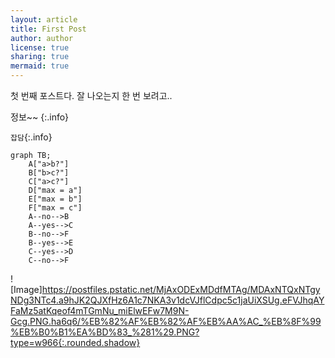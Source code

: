 ```yaml
---
layout: article
title: First Post
author: author
license: true
sharing: true
mermaid: true
---
```


첫 번째 포스트다.
잘 나오는지 한 번 보려고..

정보~~
{:.info}

`잡담`{:.info}

```mermaid
graph TB;
    A["a>b?"]
    B["b>c?"]
    C["a>c?"]
    D["max = a"]
    E["max = b"]
    F["max = c"]
    A--no-->B
    A--yes-->C
    B--no-->F
    B--yes-->E
    C--yes-->D
    C--no-->F
```

![Image]https://postfiles.pstatic.net/MjAxODExMDdfMTAg/MDAxNTQxNTgyNDg3NTc4.a9hJK2QJXfHz6A1c7NKA3v1dcVJflCdpc5c1jaUiXSUg.eFVJhqAYFaMz5atKqeof4mTGmNu_miElwEFw7M9N-Gcg.PNG.ha6q6/%EB%82%AF%EB%82%AF%EB%AA%AC_%EB%8F%99%EB%B0%B1%EA%BD%83_%281%29.PNG?type=w966{:.rounded.shadow}

<script src="https://utteranc.es/client.js"
        repo="natsnatsmon/natsnatsmon.github.io"
        issue-term="pathname"
        label="Comment"
        theme="github-light"
        crossorigin="anonymous"
        async>
</script>
